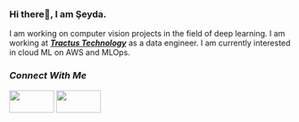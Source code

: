 ### Hi there👋, I am Şeyda.

I am working on computer vision projects in the field of deep learning. I am working at [***Tractus Technology***](https://www.tractus.com.tr/en/) as a data engineer. I am currently interested in cloud ML on AWS and MLOps.

### ***Connect With Me***

<a href="https://medium.com/@seydaybar">
<img src= "https://png.pngitem.com/pimgs/s/214-2148075_medium-new-logo-2017-hd-png-download.png"  width="80" height="40"></a>

<a href="https://medium.com/@seydaybar](https://www.linkedin.com/in/seydaybar/">
<img src= "https://nedir.kim/wp-content/uploads/2020/02/LinkedIn-logo.jpg"  width="80" height="40"></a>


